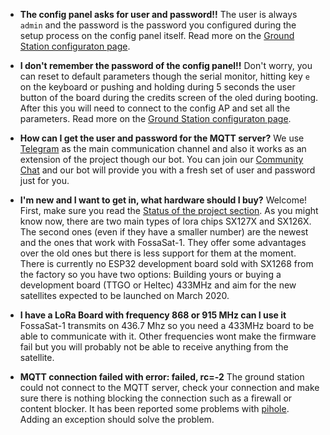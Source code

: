 * **The config panel asks for user and password!!**
The user is always `admin` and the password is the password you configured during the setup process on the config panel itself. Read more on the [Ground Station configuraton page](https://github.com/G4lile0/ESP32-OLED-Fossa-GroundStation/wiki/Ground-Station-configuration).

* **I don't remember the password of the config panel!!**
Don't worry, you can reset to default parameters though the serial monitor, hitting key `e` on the keyboard or pushing and holding during 5 seconds the user button of the board during the credits screen of the oled during booting. After this you will need to connect to the config AP and set all the parameters. Read more on the [Ground Station configuraton page](https://github.com/G4lile0/ESP32-OLED-Fossa-GroundStation/wiki/Ground-Station-configuration).

* **How can I get the user and password for the MQTT server?**
We use [Telegram](https://telegram.org/) as the main communication channel and also it works as an extension of the project though our bot. You can join our [Community Chat](https://t.me/joinchat/DmYSElZahiJGwHX6jCzB3Q) and our bot will provide you with a fresh set of user and password just for you.

* **I'm new and I want to get in, what hardware should I buy?**
Welcome! First, make sure you read the [Status of the project section](https://github.com/G4lile0/ESP32-OLED-Fossa-GroundStation/wiki). As you might know now, there are two main types of lora chips SX127X and SX126X. The second ones (even if they have a smaller number) are the newest and the ones that work with FossaSat-1. They offer some advantages over the old ones but there is less support for them at the moment. There is currently no ESP32 development board sold with SX1268 from the factory so you have two options: Building yours or buying a development board (TTGO or Heltec) 433MHz and aim for the new satellites expected to be launched on March 2020.

* **I have a LoRa Board with frequency 868 or 915 MHz can I use it**
FossaSat-1 transmits on 436.7 Mhz so you need a 433MHz board to be able to communicate with it. Other frequencies wont make the firmware fail but you will probably not be able to receive anything from the satellite.

* **MQTT connection failed with error: failed, rc=-2**
The ground station could not connect to the MQTT server, check your connection and make sure there is nothing blocking the connection such as a firewall or content blocker. It has been reported some problems with [pihole](https://pi-hole.net/). Adding an exception should solve the problem.